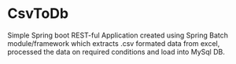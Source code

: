 # CsvToDb
Simple Spring boot REST-ful Application created using Spring Batch module/framework which extracts .csv formated data from excel, processed the data on required conditions and load into MySql DB.
